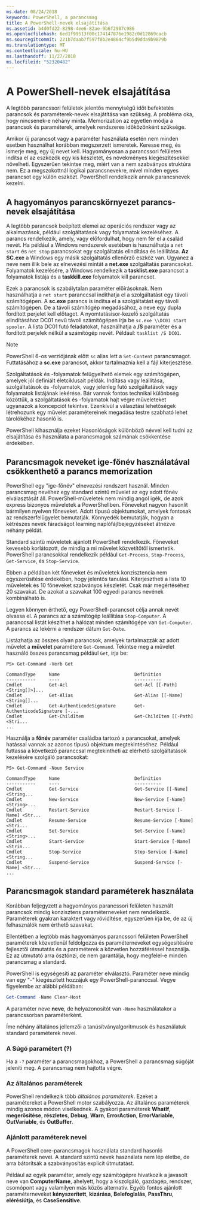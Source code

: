 ```yaml
---
ms.date: 08/24/2018
keywords: PowerShell, a parancsmag
title: A PowerShell-nevek elsajátítása
ms.assetid: b4d0fd22-8298-4ee6-82ae-9b6f2907c986
ms.openlocfilehash: 6ed1f99513f00c174147876e1982c0d12869cacb
ms.sourcegitcommit: 221b7daab7f597f8b2e4864cf9b5d9dda9b9879b
ms.translationtype: MT
ms.contentlocale: hu-HU
ms.lasthandoff: 11/27/2018
ms.locfileid: "52320482"
---
```

# <a name="learning-powershell-names"></a>A PowerShell-nevek elsajátítása

A legtöbb parancssori felületek jelentős mennyiségű időt befektetés parancsok és paraméterek-nevek elsajátítása van szükség. A probléma oka, hogy nincsenek-e néhány minta. Memorization az egyetlen módja a parancsok és paraméterek, amelyek rendszeres időközönként szüksége.

Amikor új parancsot vagy a paraméter használata esetén nem minden esetben használhat korábban megszerzett ismeretek. Keresse meg, és ismerje meg, egy új nevet kell. Hagyományosan a parancssori felületen indítsa el az eszközök egy kis készletét, és növekményes kiegészítésekkel növelheti. Egyszerűen tekintse meg, miért van a nem szabványos struktúra nem.
Ez a megszokottnál logikai parancsnevekre, mivel minden egyes parancsot egy külön eszközt. PowerShell rendelkezik annak parancsnevek kezelni.

## <a name="learning-command-names-in-traditional-shells"></a>A hagyományos parancskörnyezet parancs-nevek elsajátítása

A legtöbb parancsok beépített elemei az operációs rendszer vagy az alkalmazások, például szolgáltatások vagy folyamatok kezeléséhez. A parancs rendelkezik, amely, vagy előfordulhat, hogy nem fér el a család nevét. Ha például a Windows rendszerek esetében is használhatja a `net start` és `net stop` parancsokat egy szolgáltatás elindítása és leállítása. **Az SC.exe** a Windows egy másik szolgáltatás ellenőrző eszköz van. Ugyanez a neve nem illik bele az elnevezési mintát a **net.exe** szolgáltatás parancsokat. Folyamatok kezelésére, a Windows rendelkezik a **tasklist.exe** parancsot a folyamatok listája és a **taskkill.exe** folyamatok kill parancsot.

Ezek a parancsok is szabálytalan paraméter előírásoknak. Nem használhatja a `net start` paranccsal indíthatja el a szolgáltatást egy távoli számítógépen. A **sc.exe** parancs is indítsa el a szolgáltatást egy távoli számítógépen. De a távoli számítógép megadásához, a neve egy dupla fordított perjelet kell előtagot. A nyomtatásisor-kezelő szolgáltatás elindításához DC01 nevű távoli számítógépen írja be `sc.exe \\DC01 start spooler`.
A lista DC01 futó feladatokat, használhatja a **/S** paraméter és a fordított perjelek nélkül a számítógép nevét. Például: `tasklist /S DC01`.

> [!NOTE]
> PowerShell 6-os verziójának előtt `sc` alias lett a `Set-Content` parancsmagot. Futtatásához a **sc.exe** parancsot, akkor tartalmaznia kell a fájl kiterjesztése.

Szolgáltatások és -folyamatok felügyelhető elemek egy számítógépen, amelyek jól definiált életciklusait példák. Indítása vagy leállítása, szolgáltatások és -folyamatok, vagy jelenleg futó szolgáltatások vagy folyamatok listájának lekérése. Bár vannak fontos technikai különbség közöttük, a szolgáltatások és -folyamatok hajt végre műveleteket ugyanazok a koncepciót tekintve. Ezenkívül a választási lehetőségek létrehozunk egy művelet paramétereinek megadása testre szabható lehet tárolókéhoz hasonló is.

PowerShell kihasználja ezeket Hasonlóságok különböző névvel kell tudni az elsajátítása és használata a parancsmagok számának csökkentése érdekében.

## <a name="cmdlets-use-verb-noun-names-to-reduce-command-memorization"></a>Parancsmagok neveket ige-főnév használatával csökkenthető a parancs memorization

PowerShell egy "ige-főnév" elnevezési rendszert használ. Minden parancsmag nevéhez egy standard szintű művelet az egy adott főnév elválasztását áll. PowerShell-műveletek nem mindig angol igék, de azok express bizonyos műveletek a PowerShellben. Főneveket nagyon hasonlít bármilyen nyelven főneveket. Adott típusú objektumokat, amelyek fontosak az rendszerfelügyelet bemutatják. Könnyedék bemutatják, hogyan a kétrészes nevek fáradságot learning naplófájlbejegyzéseket átnézve néhány példát.

Standard szintű műveletek ajánlott PowerShell rendelkezik. Főneveket kevesebb korlátozott, de mindig a mi művelet közvetítőtől ismertetik. PowerShell parancsokkal rendelkezik például `Get-Process`, `Stop-Process`, `Get-Service`, és `Stop-Service`.

Ebben a példában két főneveket és műveletek konzisztencia nem egyszerűsítése érdekében, hogy jelentős tanulási. Kiterjesztheti a lista 10 műveletek és 10 főneveket szabványos készletét. Csak már megértéséhez 20 szavakat.
De azokat a szavakat 100 egyedi parancs nevének kombinálható is.

Legyen könnyen érthető, egy PowerShell-parancsot célja annak nevét olvassa el. A parancs az a számítógép leállítása `Stop-Computer`. A paranccsal listát készíthet a hálózat minden számítógépe van `Get-Computer`. A parancs az lekérni a rendszer dátum `Get-Date`.

Listázhatja az összes olyan parancsok, amelyek tartalmazzák az adott művelet a **művelet** paramétere `Get-Command`. Tekintse meg a művelet használó összes parancsmag például `Get`, írja be:

```
PS> Get-Command -Verb Get

CommandType     Name                            Definition
-----------     ----                            ----------
Cmdlet          Get-Acl                         Get-Acl [[-Path] <String[]>]...
Cmdlet          Get-Alias                       Get-Alias [[-Name] <String[]...
Cmdlet          Get-AuthenticodeSignature       Get-AuthenticodeSignature [-...
Cmdlet          Get-ChildItem                   Get-ChildItem [[-Path] <Stri...
...
```

Használja a **főnév** paraméter családba tartozó a parancsokat, amelyek hatással vannak az azonos típusú objektum megtekintéséhez. Például futtassa a következő paranccsal megtekintheti az elérhető szolgáltatások kezelésére szolgáló parancsokat:

```
PS> Get-Command -Noun Service

CommandType     Name                            Definition
-----------     ----                            ----------
Cmdlet          Get-Service                     Get-Service [[-Name] <String...
Cmdlet          New-Service                     New-Service [-Name] <String>...
Cmdlet          Restart-Service                 Restart-Service [-Name] <Str...
Cmdlet          Resume-Service                  Resume-Service [-Name] <Stri...
Cmdlet          Set-Service                     Set-Service [-Name] <String>...
Cmdlet          Start-Service                   Start-Service [-Name] <Strin...
Cmdlet          Stop-Service                    Stop-Service [-Name] <String...
Cmdlet          Suspend-Service                 Suspend-Service [-Name] <Str...
...
```

## <a name="cmdlets-use-standard-parameters"></a>Parancsmagok standard paraméterek használata

Korábban feljegyzett a hagyományos parancssori felületen használt parancsok mindig konzisztens paraméterneveket nem rendelkezik. Paraméterek gyakran karaktert vagy rövidítése, egyszerűen írja be, de az új felhasználók nem érthető szavakat.

Ellentétben a legtöbb más hagyományos parancssori felületen PowerShell paraméterek közvetlenül feldolgozza és paraméterneveket egységesítésére fejlesztői útmutatás és a paraméterek a közvetlen hozzáféréssel használja. Ez az útmutató arra ösztönzi, de nem garantálja, hogy megfelel-e minden parancsmag a standard.

PowerShell is egységesíti az paraméter elválasztó. Paraméter neve mindig van egy "-" kiegészített hozzájuk egy PowerShell-paranccsal. Vegye figyelembe az alábbi példában:

```powershell
Get-Command -Name Clear-Host
```

A paraméter neve **neve**, de helyazonosítót van `-Name` használatakor a parancssorban paraméterként.

Íme néhány általános jellemzői a tanúsítványalgoritmusok és használatuk standard paraméterek nevei.

### <a name="the-help-parameter-"></a>A Súgó paramétert (?)

Ha a `-?` paraméter a parancsmagokhoz, a PowerShell a parancsmag súgóját jeleníti meg.
A parancsmag nem hajtotta végre.

### <a name="common-parameters"></a>Az általános paraméterek

PowerShell rendelkezik több *általános paraméterek*. Ezeket a paramétereket a PowerShell motor szabályozza. Az általános paraméterek mindig azonos módon viselkednek. A gyakori paraméterek **WhatIf**, **megerősítése**, **részletes**, **Debug**, **Warn**, **ErrorAction**, **ErrorVariable**, **OutVariable**, és **OutBuffer**.

### <a name="recommended-parameter-names"></a>Ajánlott paraméterek nevei

A PowerShell core-parancsmagok használata standard hasonló paraméterek nevei. A standard szintű nevek használata nem lép életbe, de arra bátorítsák a szabványosítás explicit útmutatást.

Például az egyik paraméter, amely egy számítógépre hivatkozik a javasolt neve van **ComputerName**, ahelyett, hogy a kiszolgáló, gazdagép, rendszer, csomópont vagy valamilyen más közös alternatív. Egyéb fontos ajánlott paraméterneveket **kényszerített**, **kizárása**, **Belefoglalás**, **PassThru**, **elérésiútja**, és **CaseSensitive**.
